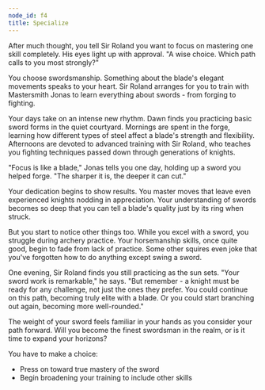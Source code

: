 ```yaml
---
node_id: f4
title: Specialize
---
```


After much thought, you tell Sir Roland you want to focus on mastering one skill completely. His eyes light up with approval. "A wise choice. Which path calls to you most strongly?"

You choose swordsmanship. Something about the blade's elegant movements speaks to your heart. Sir Roland arranges for you to train with Mastersmith Jonas to learn everything about swords - from forging to fighting.

Your days take on an intense new rhythm. Dawn finds you practicing basic sword forms in the quiet courtyard. Mornings are spent in the forge, learning how different types of steel affect a blade's strength and flexibility. Afternoons are devoted to advanced training with Sir Roland, who teaches you fighting techniques passed down through generations of knights.

"Focus is like a blade," Jonas tells you one day, holding up a sword you helped forge. "The sharper it is, the deeper it can cut."

Your dedication begins to show results. You master moves that leave even experienced knights nodding in appreciation. Your understanding of swords becomes so deep that you can tell a blade's quality just by its ring when struck.

But you start to notice other things too. While you excel with a sword, you struggle during archery practice. Your horsemanship skills, once quite good, begin to fade from lack of practice. Some other squires even joke that you've forgotten how to do anything except swing a sword.

One evening, Sir Roland finds you still practicing as the sun sets. "Your sword work is remarkable," he says. "But remember - a knight must be ready for any challenge, not just the ones they prefer. You could continue on this path, becoming truly elite with a blade. Or you could start branching out again, becoming more well-rounded."

The weight of your sword feels familiar in your hands as you consider your path forward. Will you become the finest swordsman in the realm, or is it time to expand your horizons?

You have to make a choice:
- Press on toward true mastery of the sword
- Begin broadening your training to include other skills

